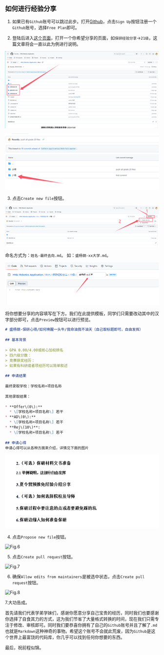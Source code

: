 ## 如何进行经验分享

1. 如果已有`Github`账号可以跳过此步。打开[Github](https://github.com)，点击`Sign Up`按钮注册一个`Github`账号，选择`Free Plan`即可。

2. 登陆后进入[这个页面](https://github.com/Roundly/HNU-Robotics-Application/tree/master/docs)，打开一个你希望分享的页面，如``保研经验分享``->``21级``，这篇文章将会一直以此为例进行说明。

![Fig.1](src/img/如何进行经验分享/first.png)

![Fig.2](src/img/如何进行经验分享/second.png)

3. 点击`Create new file`按钮。

![Fig.3](src/img/如何进行经验分享/third.png)

命名方式为：`姓名-最终去向.md`。
如：`盛杨钢-xx大学.md`。

![Fig.4](src/img/如何进行经验分享/fourth.png)

将你想要分享的内容填写在下方。我们在此提供模板，同学们只需要改动其中的汉字部分即可，点击`Preview`按钮可以进行预览。

```markdown
# 盛杨钢-保研心得/如何唤醒一头牛/我命油我不油天（自己取标题即可，自由发挥）

## 基本背景

> GPA 0.00/4.00或核心加权排名
> 四六级分数：
> 竞赛获奖经历：
> 如果有科研或者项经历可以简单叙述

## 申请结果

最终录取学校：学校名称+项目名称

其他录取结果：

* **Offer\(0\):**
  * \[学校名称+项目名称\] 若干
* **AD\(0\):**
  * \[学校名称+项目名称\] 若干
* **Rej\(10\)**:
  * \[学校名称+项目名称\] 若干

## 申请心得
申请心得可以从各种方面来介绍，详情见下面的图片
```

![Fig.5](src/img/如何进行经验分享/example.png)

4. 点击`Propose new file`按钮。

![Fig.6](src/img/如何进行经验分享/006.png)

5. 点击`Create pull request`按钮。

![Fig.7](src/img/如何进行经验分享/007.png)

6. 确保`Allow edits from maintainers`是被选中状态，点击`Create pull request`按钮。

![Fig.8](src/img/如何进行经验分享/008.png)

7.大功告成。

首先请我们代表学弟学妹们，感谢你愿意分享自己宝贵的经历，同时我们也要感谢你选择了自食其力的方式，这为我们节省了大量格式转换的时间，现在我们只需专注于修改、审核即可。同时我们要恭喜你拥有了自己的`Github`账号并且了解了`.md`也就是`Markdown`这种神奇的事物。希望这个账号不会就此荒废，因为`Github`是这个世界上最富饶的代码库，你几乎可以找到任何你想要的东西。

最后，祝前程似锦。
